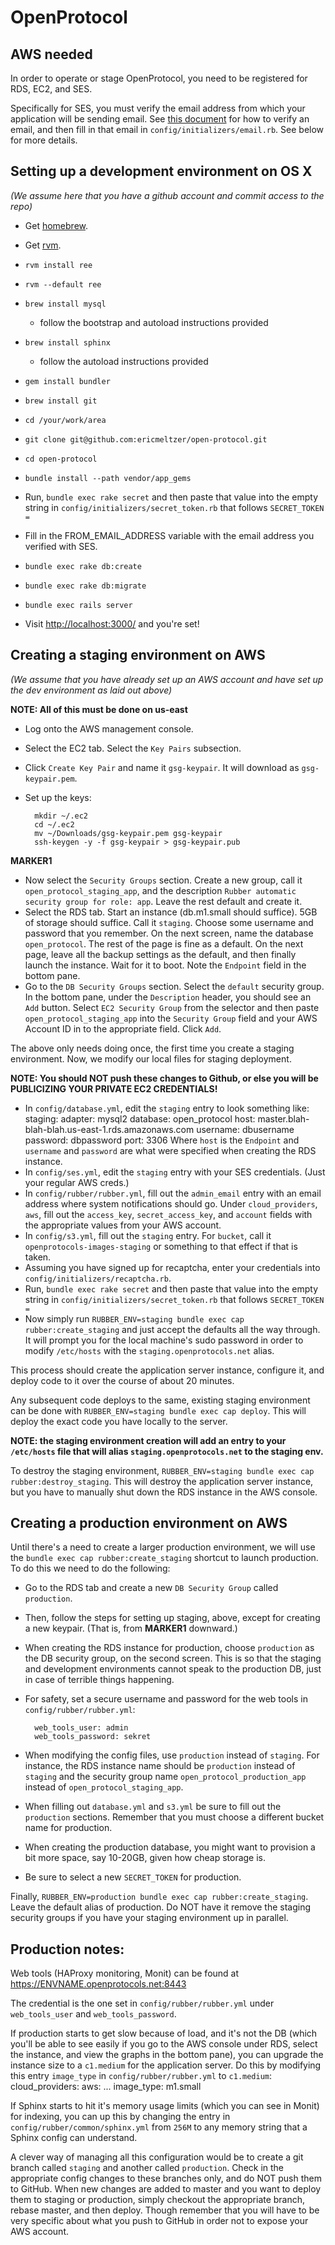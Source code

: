 # OpenProtocol
## AWS needed

In order to operate or stage OpenProtocol, you need to be registered for RDS, EC2, and SES.

Specifically for SES, you must verify the email address from which your application will be sending email. See [this document](http://docs.amazonwebservices.com/ses/latest/DeveloperGuide/index.html?InitialSetup.EmailVerification.html) for how to verify an email, and then fill in that email in `config/initializers/email.rb`. See below for more details.

##  Setting up a development environment on OS X

_(We assume here that you have a github account and commit access to the repo)_

* Get [homebrew](http://mxcl.github.com/homebrew/).
* Get [rvm](https://rvm.beginrescueend.com/).
* `rvm install ree`
* `rvm --default ree`
* `brew install mysql`
    * follow the bootstrap and autoload instructions provided
* `brew install sphinx`
    * follow the autoload instructions provided
* `gem install bundler`
* `brew install git`
* `cd /your/work/area`
* `git clone git@github.com:ericmeltzer/open-protocol.git`
* `cd open-protocol`
* `bundle install --path vendor/app_gems`
* Run, `bundle exec rake secret` and then paste that value into the empty string in `config/initializers/secret_token.rb` that follows `SECRET_TOKEN = `
* Fill in the FROM_EMAIL_ADDRESS variable with the email address you verified with SES.
* `bundle exec rake db:create`
* `bundle exec rake db:migrate`

* `bundle exec rails server`
* Visit [http://localhost:3000/]() and you're set!

##  Creating a staging environment on AWS

_(We assume that you have already set up an AWS account and have set up the dev environment as laid out above)_

**NOTE: All of this must be done on us-east**

* Log onto the AWS management console.
* Select the EC2 tab. Select the `Key Pairs` subsection.
* Click `Create Key Pair` and name it `gsg-keypair`. It will download as `gsg-keypair.pem`.
* Set up the keys:

        mkdir ~/.ec2
        cd ~/.ec2
        mv ~/Downloads/gsg-keypair.pem gsg-keypair
        ssh-keygen -y -f gsg-keypair > gsg-keypair.pub


**MARKER1**

* Now select the `Security Groups` section. Create a new group, call it `open_protocol_staging_app`, and the description `Rubber automatic security group for role: app`. Leave the rest default and create it.
* Select the RDS tab. Start an instance (db.m1.small should suffice). 5GB of storage should suffice. Call it `staging`. Choose some username and password that you remember. On the next screen, name the database `open_protocol`. The rest of the page is fine as a default. On the next page, leave all the backup settings as the default, and then finally launch the instance. Wait for it to boot. Note the `Endpoint` field in the bottom pane.
* Go to the `DB Security Groups` section. Select the `default` security group. In the bottom pane, under the `Description` header, you should see an `Add` button. Select `EC2 Security Group` from the selector and then paste `open_protocol_staging_app` into the `Security Group` field and your AWS Account ID in to the appropriate field. Click `Add`.

The above only needs doing once, the first time you create a staging environment. Now, we modify our local files for staging deployment.

**NOTE: You should NOT push these changes to Github, or else you will be PUBLICIZING YOUR PRIVATE EC2 CREDENTIALS!**

* In `config/database.yml`, edit the `staging` entry to look something like:
        staging:
          adapter: mysql2
          database: open_protocol
          host: master.blah-blah-blah.us-east-1.rds.amazonaws.com
          username: dbusername
          password: dbpassword
          port: 3306
  Where `host` is the `Endpoint` and `username` and `password` are what were specified when creating the RDS instance.
* In `config/ses.yml`, edit the `staging` entry with your SES credentials. (Just your regular AWS creds.)
* In `config/rubber/rubber.yml`, fill out the `admin_email` entry with an email address where system notifications should go. Under `cloud_providers`, `aws`, fill out the `access_key`, `secret_access_key`, and `account` fields with the appropriate values from your AWS account.
* In `config/s3.yml`, fill out the `staging` entry. For `bucket`, call it `openprotocols-images-staging` or something to that effect if that is taken.
* Assuming you have signed up for recaptcha, enter your credentials into `config/initializers/recaptcha.rb`.
* Run, `bundle exec rake secret` and then paste that value into the empty string in `config/initializers/secret_token.rb` that follows `SECRET_TOKEN = `
* Now simply run `RUBBER_ENV=staging bundle exec cap rubber:create_staging` and just accept the defaults all the way through. It will prompt you for the local machine's sudo password in order to modify `/etc/hosts` with the `staging.openprotocols.net` alias.

This process should create the application server instance, configure it, and deploy code to it over the course of about 20 minutes.

Any subsequent code deploys to the same, existing staging environment can be done with `RUBBER_ENV=staging bundle exec cap deploy`. This will deploy the exact code you have locally to the server.

**NOTE: the staging environment creation will add an entry to your `/etc/hosts` file that will alias `staging.openprotocols.net` to the staging env.**

To destroy the staging environment, `RUBBER_ENV=staging bundle exec cap rubber:destroy_staging`. This will destroy the application server instance, but you have to manually shut down the RDS instance in the AWS console.

## Creating a production environment on AWS

Until there's a need to create a larger production environment, we will use the `bundle exec cap rubber:create_staging` shortcut to launch production. To do this we need to do the following:

* Go to the RDS tab and create a new `DB Security Group` called `production`.
* Then, follow the steps for setting up staging, above, except for creating a new keypair. (That is, from **MARKER1** downward.)
* When creating the RDS instance for production, choose `production` as the DB security group, on the second screen. This is so that the staging and development environments cannot speak to the production DB, just in case of terrible things happening.
* For safety, set a secure username and password for the web tools in `config/rubber/rubber.yml`:

        web_tools_user: admin
        web_tools_password: sekret

* When modifying the config files, use `production` instead of `staging`. For instance, the RDS instance name should be `production` instead of `staging` and the security group name `open_protocol_production_app` instead of `open_protocol_staging_app`.
* When filling out `database.yml` and `s3.yml` be sure to fill out the `production` sections. Remember that you must choose a different bucket name for production.
* When creating the production database, you might want to provision a bit more space, say 10-20GB, given how cheap storage is.
* Be sure to select a new `SECRET_TOKEN` for production.

Finally, `RUBBER_ENV=production bundle exec cap rubber:create_staging`. Leave the default alias of production. Do NOT have it remove the staging security groups if you have your staging environment up in parallel.

## Production notes:

Web tools (HAProxy monitoring, Monit) can be found at https://ENVNAME.openprotocols.net:8443

The credential is the one set in `config/rubber/rubber.yml` under `web_tools_user` and `web_tools_password`.

If production starts to get slow because of load, and it's not the DB (which you'll be able to see easily if you go to the AWS console under RDS, select the instance, and view the graphs in the bottom pane), you can upgrade the instance size to a `c1.medium` for the application server. Do this by modifying this entry `image_type` in `config/rubber/rubber.yml` to `c1.medium`:
        cloud_providers:
          aws:
          ...
            image_type: m1.small

If Sphinx starts to hit it's memory usage limits (which you can see in Monit) for indexing, you can up this by changing the entry in `config/rubber/common/sphinx.yml` from `256M` to any memory string that a Sphinx config can understand.

A clever way of managing all this configuration would be to create a git branch called `staging` and another called `production`. Check in the appropriate config changes to these branches only, and do NOT push them to GitHub. When new changes are added to master and you want to deploy them to staging or production, simply checkout the appropriate branch, rebase master, and then deploy. Though remember that you will have to be very specific about what you push to GitHub in order not to expose your AWS account.